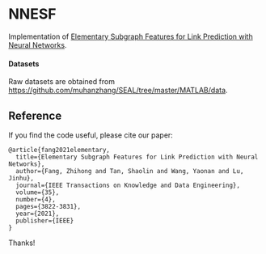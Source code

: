 # NNESF
Implementation of [Elementary Subgraph Features for Link Prediction with Neural Networks](https://ieeexplore.ieee.org/abstract/document/9635695/).


#### Datasets

Raw datasets are obtained from https://github.com/muhanzhang/SEAL/tree/master/MATLAB/data.



Reference
---------

If you find the code useful, please cite our paper:

```
@article{fang2021elementary,
  title={Elementary Subgraph Features for Link Prediction with Neural Networks},
  author={Fang, Zhihong and Tan, Shaolin and Wang, Yaonan and Lu, Jinhu},
  journal={IEEE Transactions on Knowledge and Data Engineering},
  volume={35},
  number={4},
  pages={3822-3831},
  year={2021},
  publisher={IEEE}
}
```

Thanks!

